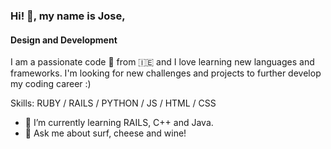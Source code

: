 ### Hi! 👋, my name is Jose,
#### Design and Development

I am a passionate code 🐒 from 🇮🇪 and I love learning new languages and frameworks. I'm looking for new challenges and projects to further develop my coding career :)

Skills: RUBY / RAILS / PYTHON / JS / HTML / CSS

- 🌱 I’m currently learning RAILS, C++ and Java. 
- 💬 Ask me about surf, cheese and wine! 
